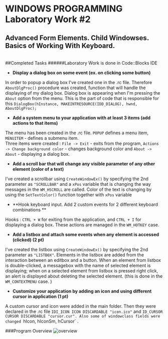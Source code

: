 WINDOWS PROGRAMMING Laboratory Work #2
======================================

Advanced Form Elements. Child Windowses. Basics of Working With Keyboard.
-------------------------------------------------------------------------

<br>
##Completed Tasks
######Laboratory Work is done in Code::Blocks IDE

  - **Display a dialog box on some event (ex. on clicking some button)**

In order to popup a dialog box I've created one in the .rc file. Therefore `AboutDlgProc()` procedure was created, function that will handle the displaying of my dialog box. Dialog box is appearing when I'm pressing the `About` option from the menu. This is the part of code that is responsible for this `DialogBox(hInstance, MAKEINTRESOURCE(IDD_DIALOG), hwnd, AboutDlgProc);`

  - **Add a system menu to your application with at least 3 items (add actions to that items)**

The menu has been created in the .rc file. `POPUP` defines a menu item, `MENUITEM` - defines a submenu item. <br> Three items were created : `File -> Exit` - exits from the program, `Actions -> Change background color` - changes background color and `About -> About` - displaying a dialog box.

  - **Add a scroll bar that will change any visible parameter of any other element (color of a text)**

I've created a scrollbar using `CreateWindowEx()` by specifying the 2nd parameter as `"SCROLLBAR"` and a `xPos` variable that is changing the way messages in the `WM_HSCROLL` are called. Color of the text is changing by using the `SetTextColor()` function together with `xPos` variable

  - **Hook keyboard input. Add 2 custom events for 2 different keyboard combinations **

Hooks : `CTRL + W` for exiting from the application, and `CTRL + I` for displaying a dialog box. These actions are managed in the `WM_HOTKEY` case.

  - **Add a listbox and attach some events when any element is accessed (clicked) (2 pt)**

I've created the listbox using `CreateWindowEx()` by specifying the 2nd parameter as `"LISTBOX"`. Elements in the listbox are added from the interaction between an editbox and a button. When an element from listbox is double-clicked, a messagebox with the name of selected element is displaying; when on a selected element from listbox is pressed right click, an alert is displayed about deleting the selected element. (this is done in the `WM_CONTEXTMENU` case. )

  - **Customize your application by adding an icon and using different cursor in application (1 pt)**

A custom cursor and icon were added in the main folder. Then they were declared in the .rc file `IDI_ICON ICON DISCARDABLE "icon.ico"`
and `ID_CURSOR CURSOR DISCARDABLE "cursor.cur". Also some of windowclass fields were changed `hIcon, hIconSm, hCursor` .

###Program Overview
![overview](https://github.com/Dimmm/WP/blob/master/WP_LAB_2/work.gif)
